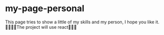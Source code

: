 # my-page-personal
 This page tries to show a little of my skills and my person, I hope you like it.
 🎇🎇🎇🎇The project will use react🎇🎇🎇
